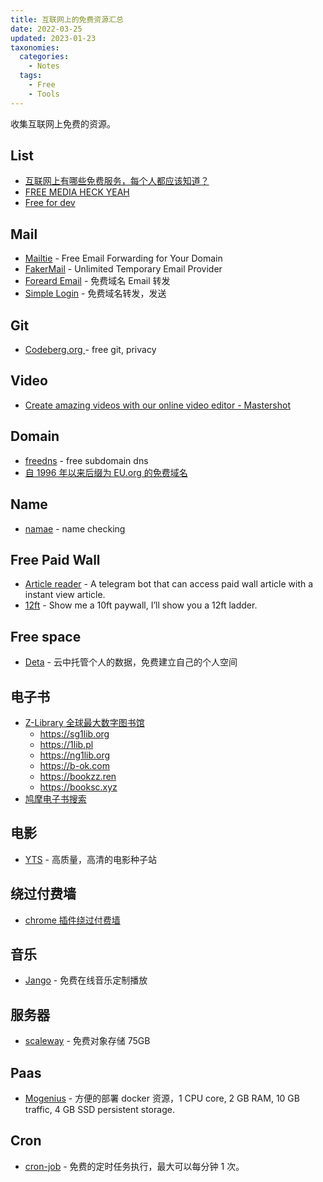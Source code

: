 ```yaml
---
title: 互联网上的免费资源汇总
date: 2022-03-25
updated: 2023-01-23
taxonomies:
  categories:
    - Notes
  tags:
    - Free
    - Tools
---
```


收集互联网上免费的资源。

<!-- more -->

## List

- [互联网上有哪些免费服务，每个人都应该知道？](https://www.reddit.com/r/AskReddit/comments/444cnh/what_are_some_free_services_on_the_internet/cznc9la/)
- [FREE MEDIA HECK YEAH](https://github.com/nbats/FMHY/wiki/FREEMEDIAHECKYEAH)
- [Free for dev](https://free-for.dev/#/)

## Mail

- [Mailtie](https://mailtie.com) - Free Email Forwarding for Your Domain
- [FakerMail](https://fakermail.com) - Unlimited Temporary Email Provider
- [Foreard Email](https://forwardemail.net/) - 免费域名 Email 转发
- [Simple Login](https://simplelogin.io/) - 免费域名转发，发送

## Git

- [ Codeberg.org ](https://codeberg.org) - free git, privacy

## Video

- [Create amazing videos with our online video editor - Mastershot](https://mastershot.app)

## Domain

- [freedns](https://freedns.afraid.org/domain/registry/) - free subdomain dns
- [自 1996 年以来后缀为 EU.org 的免费域名](https://nic.eu.org/index.html)

## Name

- [namae](https://namae.dev) - name checking

## Free Paid Wall

- [Article reader](https://t.me/chotamreaderbot) - A telegram bot that can access paid wall article with a instant view article.
- [12ft](https://12ft.io/) - Show me a 10ft paywall, I’ll show you a 12ft ladder.

## Free space

- [Deta](https://deta.space/) - 云中托管个人的数据，免费建立自己的个人空间

## 电子书

- [Z-Library 全球最大数字图书馆](https://zh.z-lib.org/)
  - <https://sg1lib.org>
  - <https://1lib.pl>
  - <https://ng1lib.org>
  - <https://b-ok.com>
  - <https://bookzz.ren>
  - <https://booksc.xyz>
- [鸠摩电子书搜索](https://www.jiumodiary.com/)

## 电影

- [YTS](https://yts.mx/) - 高质量，高清的电影种子站

## 绕过付费墙

- [chrome 插件绕过付费墙](https://github.com/iamadamdev/bypass-paywalls-chrome)

## 音乐

- [Jango](https://www.jango.com/) - 免费在线音乐定制播放

## 服务器

- [scaleway](https://www.scaleway.com/) - 免费对象存储 75GB

## Paas

- [Mogenius](https://mogenius.com) - 方便的部署 docker 资源，1 CPU core, 2 GB RAM, 10 GB traffic, 4 GB SSD persistent storage.

## Cron

- [cron-job](https://cron-job.org/en/) - 免费的定时任务执行，最大可以每分钟 1 次。
